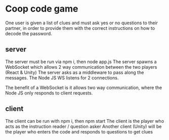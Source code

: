 # Coop code game
One user is given a list of clues and must ask yes or no questions to their partner, in order to provide them with the correct instructions on how to decode the password.

## server
The server must be run via npm i, then node app.js
The server spawns a WebSocket which allows 2 way communication between the two players (React & Unity)
The server asks as a middleware to pass along the messages. The Node JS WS listens for 2 connections. 

The benefit of a WebSocket is it allows two way communication, where the Node JS only responds to client requests.

## client
The client can be run with npm i, then npm start
The client is the player who acts as the instruction reader / question asker
Another client (Unity) will be the player who enters the code and responds to questions to get clues